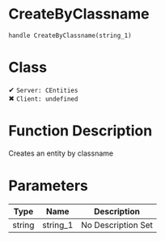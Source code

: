 # CreateByClassname
```
handle CreateByClassname(string_1)
```
# Class
✔ `Server: CEntities`  
✖ `Client: undefined`  

# Function Description
Creates an entity by classname
# Parameters
Type|Name|Description
--|--|--
string|string_1|No Description Set
